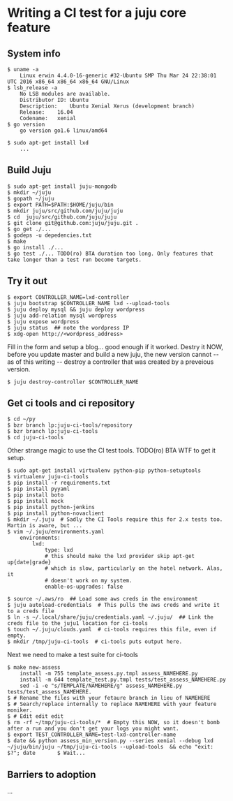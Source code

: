 # Writing a CI test for a juju core feature

## System info

	$ uname -a
		Linux erwin 4.4.0-16-generic #32-Ubuntu SMP Thu Mar 24 22:38:01 UTC 2016 x86_64 x86_64 x86_64 GNU/Linux
	$ lsb_release -a
		No LSB modules are available.
		Distributor ID:	Ubuntu
		Description:	Ubuntu Xenial Xerus (development branch)
		Release:	16.04
		Codename:	xenial 
	$ go version
	    go version go1.6 linux/amd64 

	$ sudo apt-get install lxd
		...

## Build Juju

	$ sudo apt-get install juju-mongodb
	$ mkdir ~/juju
	$ gopath ~/juju
	$ export PATH=$PATH:$HOME/juju/bin
	$ mkdir juju/src/github.com/juju/juju
	$ cd  juju/src/github.com/juju/juju
	$ git clone git@github.com:juju/juju.git .
	$ go get ./...
	$ godeps -u depedencies.txt
	$ make
	$ go install ./...
	$ go test ./... TODO(ro) BTA duration too long. Only features that take longer than a test run become targets.


## Try it out

	$ export CONTROLLER_NAME=lxd-controller
	$ juju bootstrap $CONTROLLER_NAME lxd --upload-tools
	$ juju deploy mysql && juju deploy wordpress
	$ juju add-relation mysql wordpress
	$ juju expose wordpress
	$ juju status  ## note the wordpress IP
	$ xdg-open http://<wordpress_address>

Fill in the form and setup a blog... good enough if it worked. Destry it NOW,
before you update master and build a new juju, the new version cannot -- as of
this writing -- destroy a controller that was created by a preveious version. 

	$ juju destroy-controller $CONTROLLER_NAME


## Get ci tools and ci repository 

	$ cd ~/py
	$ bzr branch lp:juju-ci-tools/repository
	$ bzr branch lp:juju-ci-tools 
	$ cd juju-ci-tools

Other strange magic to use the CI test tools. TODO(ro) BTA WTF to get it setup.

	$ sudo apt-get install virtualenv python-pip python-setuptools
	$ virtualenv juju-ci-tools
	$ pip install -r requirements.txt
	$ pip install pyyaml
	$ pip install boto
	$ pip install mock
	$ pip install python-jenkins
	$ pip install python-novaclient
	$ mkdir ~/.juju  # Sadly the CI Tools require this for 2.x tests too. Martin is aware, but ...
	$ vim ~/.juju/environments.yaml  
		environments:
			lxd:
				type: lxd
				# this should make the lxd provider skip apt-get up{date|grade}
				# which is slow, particularly on the hotel network. Alas, it
				# doesn't work on my system.
				enable-os-upgrades: false 

	$ source ~/.aws/ro  ## Load some aws creds in the environment
	$ juju autoload-credentials  # This pulls the aws creds and write it to a creds file
	$ ln -s ~/.local/share/juju/credentials.yaml ~/.juju/  ## Link the creds file to the juju1 location for ci-tools
	$ touch ~/.juju/clouds.yaml  # ci-tools requires this file, even if empty.
	$ mkdir /tmp/juju-ci-tools  # ci-tools puts output here.

Next we need to make a test suite for ci-tools 

	$ make new-assess
		install -m 755 template_assess.py.tmpl assess_NAMEHERE.py
		install -m 644 template_test.py.tmpl tests/test_assess_NAMEHERE.py
		sed -i -e "s/TEMPLATE/NAMEHERE/g" assess_NAMEHERE.py tests/test_assess_NAMEHERE.
	$ # Rename the files with your fetaure branch in lieu of NAMEHERE
	$ # Search/replace internally to replace NAMEHERE with your feature moniker. 
	$ # Edit edit edit
	$ rm -rf ~/tmp/juju-ci-tools/*  # Empty this NOW, so it doesn't bomb after a run and you don't get your logs you might want.
	$ export TEST_CONTROLLER_NAME=test-lxd-controller-name
	$ date && python assess_min_version.py --series xenial --debug lxd ~/juju/bin/juju ~/tmp/juju-ci-tools --upload-tools  && echo "exit: $?"; date 	  $ Wait...



## Barriers to adoption

...
